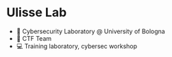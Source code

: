 # Ulisse Lab

- 🧪 Cybersecurity Laboratory @ University of Bologna
- 🚩 CTF Team 
- 💻 Training laboratory, cybersec workshop
